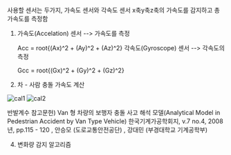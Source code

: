 사용할 센서는 두가지, 가속도 센서와 각속도 센서
x축y축z축의 가속도를 감지하고 총 가속도를 측정함

1. 가속도(Accelation) 센서 --> 가속도를 측정

    Acc = root{(Ax)^2 + (Ay)^2 + (Az)^2}
 각속도(Gyroscope) 센서 --> 각속도의 측정  

    Gcc = root{(Gx)^2 + (Gy)^2 + (Gz)^2}


2. 차 - 사람 충돌 가속도 계산
   
![cal1](https://github.com/user-attachments/assets/60e96f74-294d-4099-8949-0a65d19e5d32)
![cal2](https://github.com/user-attachments/assets/2c155008-5e98-4cb9-af90-d595a5124652)

반발계수 참고문헌) Van 형 차량의 보행자 충돌 사고 해석 모델(Analytical Model in Pedestrian Accident by Van Type Vehicle)
한국기계가공학회지, v.7 no.4, 2008년, pp.115 - 120 , 안승모 (도로교통안전공단) ,  강대민 (부경대학교 기계공학부)


4. 변화량 감지 알고리즘 
